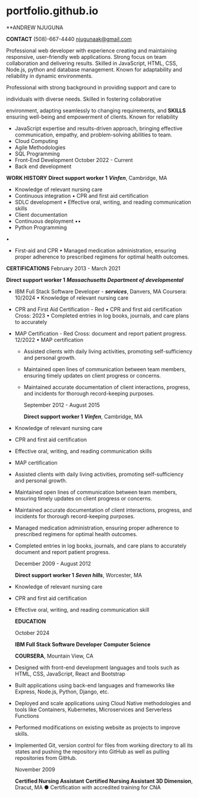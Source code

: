 # portfolio.github.io
**ANDREW NJUGUNA

**CONTACT** 
(508)-667-4440
njugunaak@gmail.com

Professional web developer with experience creating and maintaining responsive, user-friendly web applications. Strong focus on team collaboration and delivering results. Skilled in JavaScript, HTML, CSS, Node.js, python and database management. Known for adaptability and reliability in dynamic environments.


Professional with strong background in providing support and care to

individuals with diverse needs. Skilled in fostering collaborative

environment, adapting seamlessly to changing requirements, and **SKILLS** ensuring well-being and empowerment of clients. Known for reliability

- JavaScript expertise and results-driven approach, bringing effective communication, empathy, and problem-solving abilities to team.
- Cloud Computing
- Agile Methodologies
- SQL Programming 
- Front-End Development October 2022 - Current 
- Back end development

**WORK HISTORY**
**Direct support worker 1** ***Vinfen***, Cambridge, MA
- Knowledge of relevant nursing care
- Continuous integration • CPR and first aid certification
- SDLC development • Effective oral, writing, and reading communication skills
- Client documentation 
- Continuous deployment ••
- Python Programming

•

- First-aid and CPR • Managed medication administration, ensuring proper adherence to prescribed regimens for optimal health outcomes.

**CERTIFICATIONS** February 2013 - March 2021 

**Direct support worker 1** ***Massachusetts Department of developmental***

- IBM Full Stack Software Developer - ***services***, Danvers, MA Coursera: 10/2024 • Knowledge of relevant nursing care
- CPR and First Aid Certification - Red • CPR and first aid certification Cross: 2023 • Completed entries in log books, journals, and care plans to accurately
- MAP Certification - Red Cross: document and report patient progress. 12/2022 • MAP certification
  - Assisted clients with daily living activities, promoting self-sufficiency and personal growth.
  - Maintained open lines of communication between team members, ensuring timely updates on client progress or concerns.
  - Maintained accurate documentation of client interactions, progress, and incidents for thorough record-keeping purposes.

    September 2012 - August 2015 

    **Direct support worker 1** ***Vinfen***, Cambridge, MA

- Knowledge of relevant nursing care
- CPR and first aid certification
- Effective oral, writing, and reading communication skills
- MAP certification
- Assisted clients with daily living activities, promoting self-sufficiency and personal growth.
- Maintained open lines of communication between team members, ensuring timely updates on client progress or concerns.
- Maintained accurate documentation of client interactions, progress, and incidents for thorough record-keeping purposes.
- Managed medication administration, ensuring proper adherence to prescribed regimens for optimal health outcomes.
- Completed entries in log books, journals, and care plans to accurately document and report patient progress.

  December 2009 - August 2012 

  **Direct support worker 1** ***Seven hills***, Worcester, MA

- Knowledge of relevant nursing care
- CPR and first aid certification
- Effective oral, writing, and reading communication skill

  **EDUCATION**

  October 2024

  **IBM Full Stack Software Developer** **Computer Science**

  **COURSERA**, Mountain View, CA

- Designed with front-end development languages and tools such as HTML, CSS, JavaScript, React and Bootstrap
- Built applications using back-end languages and frameworks like Express, Node.js, Python, Django, etc.
- Deployed and scale applications using Cloud Native methodologies and tools like Containers, Kubernetes, Microservices and Serverless Functions
- Performed modifications on existing website as projects to improve skills.
- Implemented Git, version control for files from working directory to all its states and pushing the repository into GitHub as well as pulling repositories from GitHub.

  November 2009

  **Certified Nursing Assistant** **Certified Nursing Assistant 3D Dimension**, Dracut, MA ● Certification with accredited training for CNA
